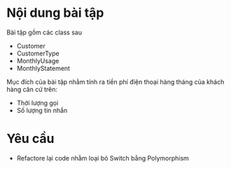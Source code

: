 # Nội dung bài tập

Bài tập gồm các class sau

- Customer
- CustomerType
- MonthlyUsage
- MonthlyStatement

Mục đích của bài tập nhằm tính ra tiền phí điện thoại hàng tháng của khách hàng căn cứ trên:

- Thời lượng gọi
- Số lượng tin nhắn

# Yêu cầu

- Refactore lại code nhằm loại bỏ Switch bằng Polymorphism
